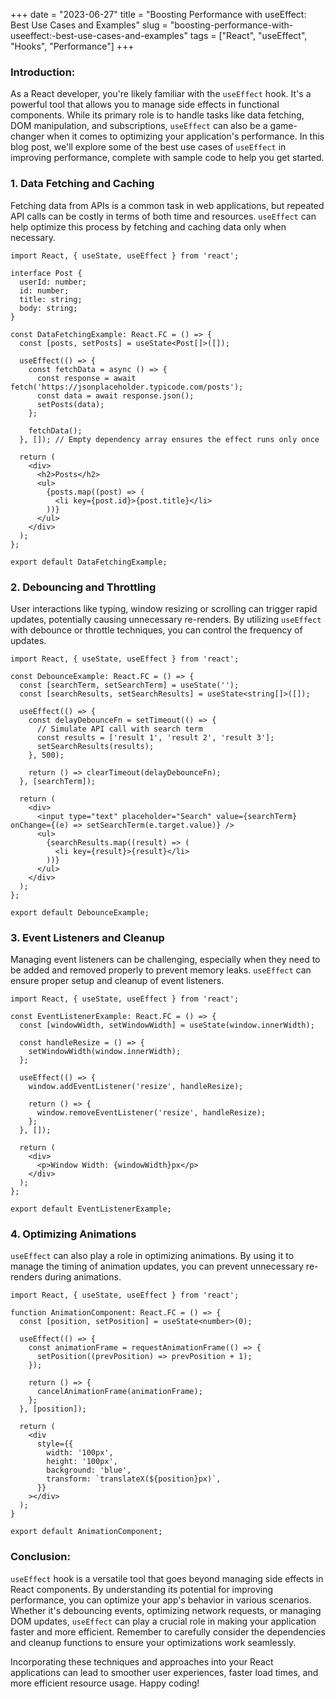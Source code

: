 +++
date = "2023-06-27"
title = "Boosting Performance with useEffect: Best Use Cases and Examples"
slug = "boosting-performance-with-useeffect:-best-use-cases-and-examples"
tags = ["React", "useEffect", "Hooks", "Performance"]
+++

### Introduction:

As a React developer, you're likely familiar with the `useEffect` hook. It's a powerful tool that allows you to manage side effects in functional components. While its primary role is to handle tasks like data fetching, DOM manipulation, and subscriptions, `useEffect` can also be a game-changer when it comes to optimizing your application's performance. In this blog post, we'll explore some of the best use cases of `useEffect` in improving performance, complete with sample code to help you get started.

### 1. **Data Fetching and Caching**

Fetching data from APIs is a common task in web applications, but repeated API calls can be costly in terms of both time and resources. `useEffect` can help optimize this process by fetching and caching data only when necessary.

```tsx
import React, { useState, useEffect } from 'react';

interface Post {
  userId: number;
  id: number;
  title: string;
  body: string;
}

const DataFetchingExample: React.FC = () => {
  const [posts, setPosts] = useState<Post[]>([]);

  useEffect(() => {
    const fetchData = async () => {
      const response = await fetch('https://jsonplaceholder.typicode.com/posts');
      const data = await response.json();
      setPosts(data);
    };

    fetchData();
  }, []); // Empty dependency array ensures the effect runs only once

  return (
    <div>
      <h2>Posts</h2>
      <ul>
        {posts.map((post) => (
          <li key={post.id}>{post.title}</li>
        ))}
      </ul>
    </div>
  );
};

export default DataFetchingExample;
```

### 2. **Debouncing and Throttling**

User interactions like typing, window resizing or scrolling can trigger rapid updates, potentially causing unnecessary re-renders. By utilizing `useEffect` with debounce or throttle techniques, you can control the frequency of updates.

```tsx
import React, { useState, useEffect } from 'react';

const DebounceExample: React.FC = () => {
  const [searchTerm, setSearchTerm] = useState('');
  const [searchResults, setSearchResults] = useState<string[]>([]);

  useEffect(() => {
    const delayDebounceFn = setTimeout(() => {
      // Simulate API call with search term
      const results = ['result 1', 'result 2', 'result 3'];
      setSearchResults(results);
    }, 500);

    return () => clearTimeout(delayDebounceFn);
  }, [searchTerm]);

  return (
    <div>
      <input type="text" placeholder="Search" value={searchTerm} onChange={(e) => setSearchTerm(e.target.value)} />
      <ul>
        {searchResults.map((result) => (
          <li key={result}>{result}</li>
        ))}
      </ul>
    </div>
  );
};

export default DebounceExample;
```

### 3. **Event Listeners and Cleanup**

Managing event listeners can be challenging, especially when they need to be added and removed properly to prevent memory leaks. `useEffect` can ensure proper setup and cleanup of event listeners.

```tsx
import React, { useState, useEffect } from 'react';

const EventListenerExample: React.FC = () => {
  const [windowWidth, setWindowWidth] = useState(window.innerWidth);

  const handleResize = () => {
    setWindowWidth(window.innerWidth);
  };

  useEffect(() => {
    window.addEventListener('resize', handleResize);

    return () => {
      window.removeEventListener('resize', handleResize);
    };
  }, []);

  return (
    <div>
      <p>Window Width: {windowWidth}px</p>
    </div>
  );
};

export default EventListenerExample;
```

### 4. **Optimizing Animations**

`useEffect` can also play a role in optimizing animations. By using it to manage the timing of animation updates, you can prevent unnecessary re-renders during animations.

```tsx
import React, { useState, useEffect } from 'react';

function AnimationComponent: React.FC = () => {
  const [position, setPosition] = useState<number>(0);

  useEffect(() => {
    const animationFrame = requestAnimationFrame(() => {
      setPosition((prevPosition) => prevPosition + 1);
    });

    return () => {
      cancelAnimationFrame(animationFrame);
    };
  }, [position]);

  return (
    <div
      style={{
        width: '100px',
        height: '100px',
        background: 'blue',
        transform: `translateX(${position}px)`,
      }}
    ></div>
  );
}

export default AnimationComponent;
```

### Conclusion:

`useEffect` hook is a versatile tool that goes beyond managing side effects in React components. By understanding its potential for improving performance, you can optimize your app's behavior in various scenarios. Whether it's debouncing events, optimizing network requests, or managing DOM updates, `useEffect` can play a crucial role in making your application faster and more efficient. Remember to carefully consider the dependencies and cleanup functions to ensure your optimizations work seamlessly.

Incorporating these techniques and approaches into your React applications can lead to smoother user experiences, faster load times, and more efficient resource usage. Happy coding!
